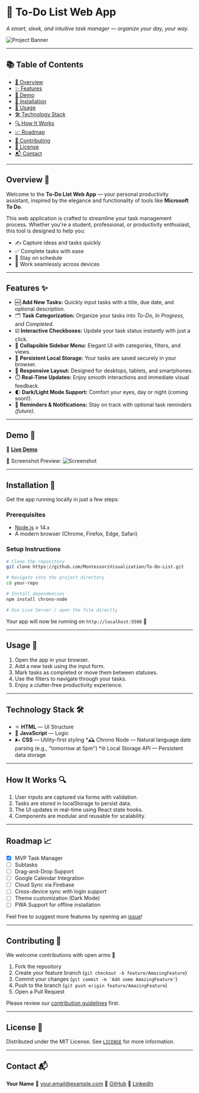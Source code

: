 # 📝 To-Do List Web App

*A smart, sleek, and intuitive task manager — organize your day, your way.*

![Project Banner](path/to/banner-image.png)

---

## 📚 Table of Contents

* [📌 Overview](#overview)
* [✨ Features](#features)
* [🚀 Demo](#demo)
* [🔧 Installation](#installation)
* [📂 Usage](#usage)
* [🛠️ Technology Stack](#technology-stack)
* [🔍 How It Works](#how-it-works)
* [📈 Roadmap](#roadmap)
* [🤝 Contributing](#contributing)
* [🪪 License](#license)
* [📬 Contact](#contact)

---

## Overview 📌

Welcome to the **To-Do List Web App** — your personal productivity assistant, inspired by the elegance and functionality of tools like **Microsoft To Do**.

This web application is crafted to streamline your task management process. Whether you're a student, professional, or productivity enthusiast, this tool is designed to help you:

* ✍️ Capture ideas and tasks quickly
* ✅ Complete tasks with ease
* 📅 Stay on schedule
* 📱 Work seamlessly across devices

---

## Features ✨

* 🆕 **Add New Tasks:** Quickly input tasks with a title, due date, and optional description.
* 🗂️ **Task Categorization:** Organize your tasks into *To-Do*, *In Progress*, and *Completed*.
* ☑️ **Interactive Checkboxes:** Update your task status instantly with just a click.
* 📁 **Collapsible Sidebar Menu:** Elegant UI with categories, filters, and views.
* 💾 **Persistent Local Storage:** Your tasks are saved securely in your browser.
* 📱 **Responsive Layout:** Designed for desktops, tablets, and smartphones.
* ⏱️ **Real-Time Updates:** Enjoy smooth interactions and immediate visual feedback.
* 🌓 **Dark/Light Mode Support:** Comfort your eyes, day or night (coming soon!).
* 🔔 **Reminders & Notifications:** Stay on track with optional task reminders *(future)*.

---

## Demo 🚀

🔗 [**Live Demo**](https://your-demo-link.com)

📸 Screenshot Preview:
![Screenshot](path/to/screenshot.png)

---

## Installation 🔧

Get the app running locally in just a few steps:

### Prerequisites

* [Node.js](https://nodejs.org/) ≥ 14.x
* A modern browser (Chrome, Firefox, Edge, Safari)

### Setup Instructions

```bash
# Clone the repository
git clone https://github.com/MontessoriVisualization/To-Do-List.git

# Navigate into the project directory
cd your-repo

# Install dependencies
npm install chrono-node

# Use Live Server / open the file directly
```

Your app will now be running on `http://localhost:5500` 🚀

---

## Usage 📂

1. Open the app in your browser.
2. Add a new task using the input form.
3. Mark tasks as completed or move them between statuses.
4. Use the filters to navigate through your tasks.
5. Enjoy a clutter-free productivity experience.

---

## Technology Stack 🛠️

* ⚛️ **HTML** — UI Structure
* 🧠 **JavaScript** — Logic
* 🌬️ **CSS** — Utility-first styling
*🕰️ Chrono Node — Natural language date parsing (e.g., "tomorrow at 5pm")
*🌐 Local Storage API — Persistent data storage

---

## How It Works 🔍

1. User inputs are captured via forms with validation.
2. Tasks are stored in localStorage to persist data.
3. The UI updates in real-time using React state hooks.
4. Components are modular and reusable for scalability.

---

## Roadmap 📈

* [x] MVP Task Manager
* [ ] Subtasks
* [ ] Drag-and-Drop Support
* [ ] Google Calendar Integration
* [ ] Cloud Sync via Firebase
* [ ] Cross-device sync with login support
* [ ] Theme customization (Dark Mode)
* [ ] PWA Support for offline installation

Feel free to suggest more features by opening an [issue](https://github.com/MontessoriVisualization/To-Do-List.git/issues)!

---

## Contributing 🤝

We welcome contributions with open arms 🤗

1. Fork the repository
2. Create your feature branch (`git checkout -b feature/AmazingFeature`)
3. Commit your changes (`git commit -m 'Add some AmazingFeature'`)
4. Push to the branch (`git push origin feature/AmazingFeature`)
5. Open a Pull Request

Please review our [contribution guidelines](CONTRIBUTING.md) first.

---

## License 🪪

Distributed under the MIT License. See [`LICENSE`](LICENSE) for more information.

---

## Contact 📬

**Your Name**
📧 [your.email@example.com](montessorivisualization.com)
🐙 [GitHub](https://github.com/MontessoriVisualization)
🔗 [LinkedIn](https://www.linkedin.com/in/yourprofile)
